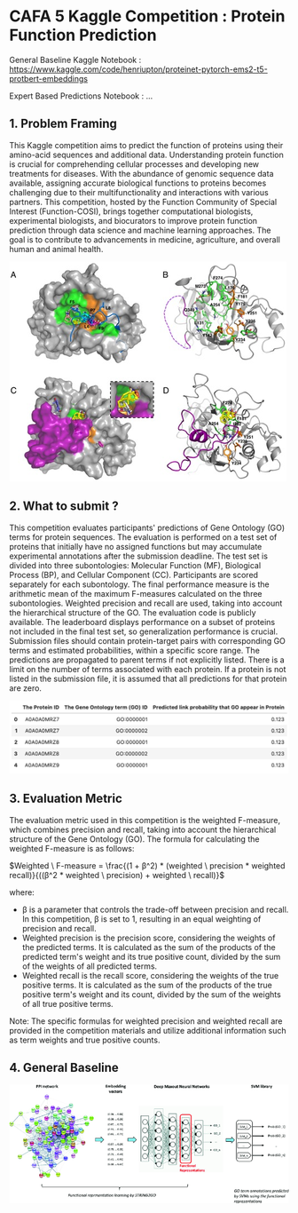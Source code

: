 # CAFA 5 Kaggle Competition : Protein Function Prediction

General Baseline Kaggle Notebook : https://www.kaggle.com/code/henriupton/proteinet-pytorch-ems2-t5-protbert-embeddings

Expert Based Predictions Notebook : 
...
## 1. Problem Framing

This Kaggle competition aims to predict the function of proteins using their amino-acid sequences and additional data. Understanding protein function is crucial for comprehending cellular processes and developing new treatments for diseases. With the abundance of genomic sequence data available, assigning accurate biological functions to proteins becomes challenging due to their multifunctionality and interactions with various partners. This competition, hosted by the Function Community of Special Interest (Function-COSI), brings together computational biologists, experimental biologists, and biocurators to improve protein function prediction through data science and machine learning approaches. The goal is to contribute to advancements in medicine, agriculture, and overall human and animal health.

![image-intro](figures/Computational_solvent_mapping_of_AMA1_using_FTMAP.TIF.jpg)

## 2. What to submit ?

This competition evaluates participants' predictions of Gene Ontology (GO) terms for protein sequences. The evaluation is performed on a test set of proteins that initially have no assigned functions but may accumulate experimental annotations after the submission deadline. The test set is divided into three subontologies: Molecular Function (MF), Biological Process (BP), and Cellular Component (CC). Participants are scored separately for each subontology. The final performance measure is the arithmetic mean of the maximum F-measures calculated on the three subontologies. Weighted precision and recall are used, taking into account the hierarchical structure of the GO. The evaluation code is publicly available. The leaderboard displays performance on a subset of proteins not included in the final test set, so generalization performance is crucial. Submission files should contain protein-target pairs with corresponding GO terms and estimated probabilities, within a specific score range. The predictions are propagated to parent terms if not explicitly listed. There is a limit on the number of terms associated with each protein. If a protein is not listed in the submission file, it is assumed that all predictions for that protein are zero.

![image-intro](figures/example-submission-tab.png)

## 3. Evaluation Metric

The evaluation metric used in this competition is the weighted F-measure, which combines precision and recall, taking into account the hierarchical structure of the Gene Ontology (GO). The formula for calculating the weighted F-measure is as follows:

$Weighted \ F-measure = \frac{(1 + β^2) * (weighted \ precision * weighted recall)}{((β^2 * weighted \ precision) + weighted \ recall)}$

where:
- β is a parameter that controls the trade-off between precision and recall. In this competition, β is set to 1, resulting in an equal weighting of precision and recall.
- Weighted precision is the precision score, considering the weights of the predicted terms. It is calculated as the sum of the products of the predicted term's weight and its true positive count, divided by the sum of the weights of all predicted terms.
- Weighted recall is the recall score, considering the weights of the true positive terms. It is calculated as the sum of the products of the true positive term's weight and its count, divided by the sum of the weights of all true positive terms.

Note: The specific formulas for weighted precision and weighted recall are provided in the competition materials and utilize additional information such as term weights and true positive counts.

## 4. General Baseline 

![image-intro](figures/Flow-chart-of-STRING2GO-based-protein-function-prediction-method.png)
